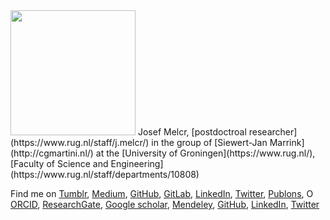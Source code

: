 <img src="https://avatars2.githubusercontent.com/u/12782348?s=460&v=4" style="width: 200px;" class="inline-left"/>
Josef Melcr, [postdoctroal researcher](https://www.rug.nl/staff/j.melcr/) 
in the group of [Siewert-Jan Marrink](http://cgmartini.nl/)
at the [University of Groningen](https://www.rug.nl/), 
[Faculty of Science and Engineering](https://www.rug.nl/staff/departments/10808)

Find me on 
[Tumblr](https://jmelcr.tumblr.com/),
[Medium](https://medium.com/@jmelcr), 
[GitHub](https://github.com/jmelcr),
[GitLab](https://gitlab.com/jmelcr), 
[LinkedIn](https://cz.linkedin.com/in/jmelcr), 
[Twitter](https://twitter.com/jmelcr),
<span id="badgeCont264"><script type="text/javascript" src="https://publons.com/mashlets?el=badgeCont264&rid=G-8562-2014&size=small"></script></span>[Publons](https://publons.com/researcher/2520365/josef-melcr/),
<a itemprop="sameAs" content="https://orcid.org/0000-0003-4729-3990" href="https://orcid.org/0000-0003-4729-3990" target="orcid.widget" rel="noopener noreferrer"><img src="https://orcid.org/sites/default/files/images/orcid_16x16.png" style="width:1em;margin-right:.5em;" alt="ORCID iD icon">ORCID</a>, 
[ResearchGate](https://www.researchgate.net/profile/Josef_Melcr),
[Google scholar](https://scholar.google.cz/citations?hl=en&user=Nkoi1CoAAAAJ), 
[Mendeley](https://www.mendeley.com/profiles/josef-melcr/), 
[GitHub](https://github.com/jmelcr),
[LinkedIn](https://cz.linkedin.com/in/jmelcr), 
[Twitter](https://twitter.com/jmelcr)
